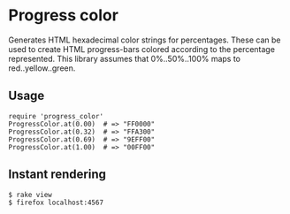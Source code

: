# Progress color

Generates HTML hexadecimal color strings for percentages. These can be used to create HTML progress-bars colored according to the percentage represented. This library assumes that 0%..50%..100% maps to red..yellow..green.

## Usage

    require 'progress_color'
    ProgressColor.at(0.00)  # => "FF0000"
    ProgressColor.at(0.32)  # => "FFA300"
    ProgressColor.at(0.69)  # => "9EFF00"
    ProgressColor.at(1.00)  # => "00FF00"

## Instant rendering

    $ rake view
    $ firefox localhost:4567

